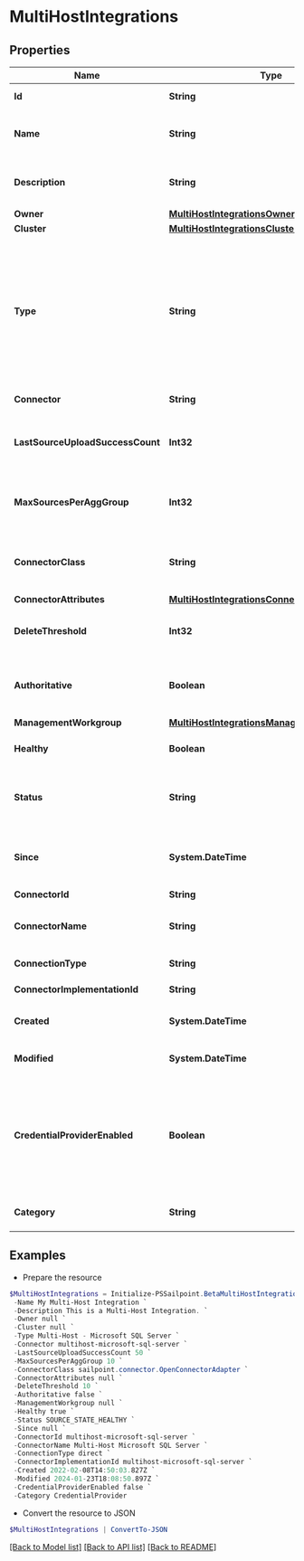 # MultiHostIntegrations
## Properties

Name | Type | Description | Notes
------------ | ------------- | ------------- | -------------
**Id** | **String** | Multi-Host Integration ID. | [readonly] 
**Name** | **String** | Multi-Host Integration&#39;s human-readable name. | 
**Description** | **String** | Multi-Host Integration&#39;s human-readable description. | 
**Owner** | [**MultiHostIntegrationsOwner**](MultiHostIntegrationsOwner.md) |  | 
**Cluster** | [**MultiHostIntegrationsCluster**](MultiHostIntegrationsCluster.md) |  | [optional] 
**Type** | **String** | Specifies the type of system being managed e.g. Workday, Multi-Host - Microsoft SQL Server, etc.. If you are creating a delimited file source, you must set the &#x60;provisionasCsv&#x60; query parameter to &#x60;true&#x60;.  | [optional] 
**Connector** | **String** | Connector script name. | 
**LastSourceUploadSuccessCount** | **Int32** | Last successfully uploaded source count of given Multi-Host Integration. | [optional] 
**MaxSourcesPerAggGroup** | **Int32** | Maximum sources that can contain in a aggregation group of Multi-Host Integration. | [optional] 
**ConnectorClass** | **String** | Fully qualified name of the Java class that implements the connector interface. | [optional] 
**ConnectorAttributes** | [**MultiHostIntegrationsConnectorAttributes**](MultiHostIntegrationsConnectorAttributes.md) |  | [optional] 
**DeleteThreshold** | **Int32** | Number from 0 to 100 that specifies when to skip the delete phase. | [optional] 
**Authoritative** | **Boolean** | When this is true, it indicates that the source is referenced by an identity profile. | [optional] [default to $false]
**ManagementWorkgroup** | [**MultiHostIntegrationsManagementWorkgroup**](MultiHostIntegrationsManagementWorkgroup.md) |  | [optional] 
**Healthy** | **Boolean** | When this is true, it indicates that the source is healthy. | [optional] [default to $false]
**Status** | **String** | Status identifier that gives specific information about why a source is or isn&#39;t healthy.  | [optional] 
**Since** | **System.DateTime** | Timestamp that shows when a source health check was last performed. | [optional] 
**ConnectorId** | **String** | Connector ID | [optional] 
**ConnectorName** | **String** | Name of the connector that was chosen during source creation. | [optional] 
**ConnectionType** | **String** | Type of connection (direct or file). | [optional] 
**ConnectorImplementationId** | **String** | Connector implementation ID. | [optional] 
**Created** | **System.DateTime** | Date-time when the source was created | [optional] 
**Modified** | **System.DateTime** | Date-time when the source was last modified. | [optional] 
**CredentialProviderEnabled** | **Boolean** | If this is true, it enables a credential provider for the source. If credentialProvider is turned on,  then the source can use credential provider(s) to fetch credentials. | [optional] [default to $false]
**Category** | **String** | Source category (e.g. null, CredentialProvider). | [optional] 

## Examples

- Prepare the resource
```powershell
$MultiHostIntegrations = Initialize-PSSailpoint.BetaMultiHostIntegrations  -Id 2c91808568c529c60168cca6f90c1324 `
 -Name My Multi-Host Integration `
 -Description This is a Multi-Host Integration. `
 -Owner null `
 -Cluster null `
 -Type Multi-Host - Microsoft SQL Server `
 -Connector multihost-microsoft-sql-server `
 -LastSourceUploadSuccessCount 50 `
 -MaxSourcesPerAggGroup 10 `
 -ConnectorClass sailpoint.connector.OpenConnectorAdapter `
 -ConnectorAttributes null `
 -DeleteThreshold 10 `
 -Authoritative false `
 -ManagementWorkgroup null `
 -Healthy true `
 -Status SOURCE_STATE_HEALTHY `
 -Since null `
 -ConnectorId multihost-microsoft-sql-server `
 -ConnectorName Multi-Host Microsoft SQL Server `
 -ConnectionType direct `
 -ConnectorImplementationId multihost-microsoft-sql-server `
 -Created 2022-02-08T14:50:03.827Z `
 -Modified 2024-01-23T18:08:50.897Z `
 -CredentialProviderEnabled false `
 -Category CredentialProvider
```

- Convert the resource to JSON
```powershell
$MultiHostIntegrations | ConvertTo-JSON
```

[[Back to Model list]](../README.md#documentation-for-models) [[Back to API list]](../README.md#documentation-for-api-endpoints) [[Back to README]](../README.md)

